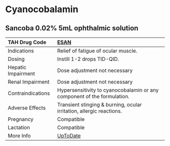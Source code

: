 # Cyanocobalamin

## Sancoba 0.02% 5mL ophthalmic solution

| TAH Drug Code      | [ESAN](https://www.tahsda.org.tw/drugs/hissearch.php?drug_code=ESAN)                      |
|:-------------------|:------------------------------------------------------------------------------------------|
| Indications        | Relief of fatigue of ocular muscle.                                                       |
| Dosing             | Instill 1-2 drops TID-QID.                                                                |
| Hepatic Impairment | Dose adjustment not necessary                                                             |
| Renal Impairment   | Dose adjustment not necessary                                                             |
| Contraindications  | Hypersensitivity to cyanocobalamin or any component of the formulation.                   |
| Adverse Effects    | Transient stinging & burning, ocular irritation, allergic reactions.                      |
| Pregnancy          | Compatible                                                                                |
| Lactation          | Compatible                                                                                |
| More Info          | [UpToDate](https://www.uptodate.com/contents/cyanocobalamin-vitamin-b12-drug-information) |

